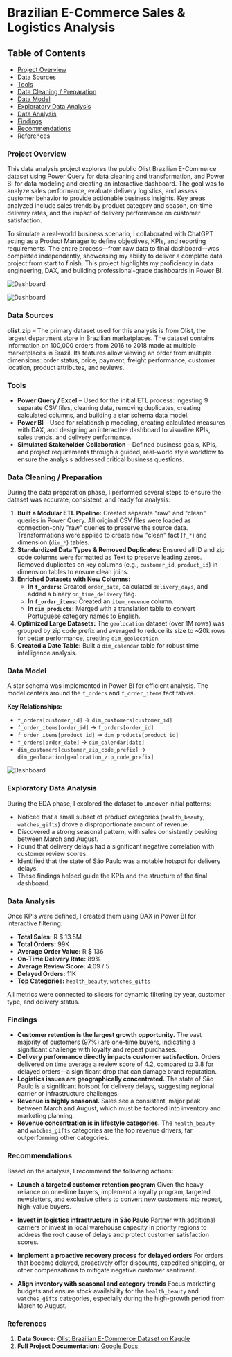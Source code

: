 # Brazilian E-Commerce Sales & Logistics Analysis

## Table of Contents

- [Project Overview](#project-overview)
- [Data Sources](#data-sources)
- [Tools](#tools)
- [Data Cleaning / Preparation](#data-cleaning--preparation)
- [Data Model](#data-model)
- [Exploratory Data Analysis](#exploratory-data-analysis)
- [Data Analysis](#data-analysis)
- [Findings](#findings)
- [Recommendations](#recommendations)
- [References](#references)

### Project Overview
This data analysis project explores the public Olist Brazilian E-Commerce dataset using Power Query for data cleaning and transformation, and Power BI for data modeling and creating an interactive dashboard. The goal was to analyze sales performance, evaluate delivery logistics, and assess customer behavior to provide actionable business insights. Key areas analyzed include sales trends by product category and season, on-time delivery rates, and the impact of delivery performance on customer satisfaction.

To simulate a real-world business scenario, I collaborated with ChatGPT acting as a Product Manager to define objectives, KPIs, and reporting requirements. The entire process—from raw data to final dashboard—was completed independently, showcasing my ability to deliver a complete data project from start to finish. This project highlights my proficiency in data engineering, DAX, and building professional-grade dashboards in Power BI.

![Dashboard](Delivery_Dashboard.JPG)

![Dashboard](Sales_Dashboard.JPG)

### Data Sources
**olist.zip** – The primary dataset used for this analysis is from Olist, the largest department store in Brazilian marketplaces. The dataset contains information on 100,000 orders from 2016 to 2018 made at multiple marketplaces in Brazil. Its features allow viewing an order from multiple dimensions: order status, price, payment, freight performance, customer location, product attributes, and reviews.

### Tools
- **Power Query / Excel** – Used for the initial ETL process: ingesting 9 separate CSV files, cleaning data, removing duplicates, creating calculated columns, and building a star schema data model.
- **Power BI** – Used for relationship modeling, creating calculated measures with DAX, and designing an interactive dashboard to visualize KPIs, sales trends, and delivery performance.
- **Simulated Stakeholder Collaboration** – Defined business goals, KPIs, and project requirements through a guided, real-world style workflow to ensure the analysis addressed critical business questions.

### Data Cleaning / Preparation

During the data preparation phase, I performed several steps to ensure the dataset was accurate, consistent, and ready for analysis:

1.  **Built a Modular ETL Pipeline:** Created separate "raw" and "clean" queries in Power Query. All original CSV files were loaded as connection-only "raw" queries to preserve the source data. Transformations were applied to create new "clean" fact (`f_*`) and dimension (`dim_*`) tables.
2.  **Standardized Data Types & Removed Duplicates:** Ensured all ID and zip code columns were formatted as Text to preserve leading zeros. Removed duplicates on key columns (e.g., `customer_id`, `product_id`) in dimension tables to ensure clean joins.
3.  **Enriched Datasets with New Columns:**
    -   **In `f_orders`:** Created `order_date`, calculated `delivery_days`, and added a binary `on_time_delivery` flag.
    -   **In `f_order_items`:** Created an `item_revenue` column.
    -   **In `dim_products`:** Merged with a translation table to convert Portuguese category names to English.
4.  **Optimized Large Datasets:** The `geolocation` dataset (over 1M rows) was grouped by zip code prefix and averaged to reduce its size to ~20k rows for better performance, creating `dim_geolocation`.
5.  **Created a Date Table:** Built a `dim_calendar` table for robust time intelligence analysis.

### Data Model
A star schema was implemented in Power BI for efficient analysis. The model centers around the `f_orders` and `f_order_items` fact tables.

**Key Relationships:**
- `f_orders[customer_id]` → `dim_customers[customer_id]`
- `f_order_items[order_id]` → `f_orders[order_id]`
- `f_order_items[product_id]` → `dim_products[product_id]`
- `f_orders[order_date]` → `dim_calendar[date]`
- `dim_customers[customer_zip_code_prefix]` → `dim_geolocation[geolocation_zip_code_prefix]`

![Dashboard](data_model.JPG)

### Exploratory Data Analysis

During the EDA phase, I explored the dataset to uncover initial patterns:

-   Noticed that a small subset of product categories (`health_beauty`, `watches_gifts`) drove a disproportionate amount of revenue.
-   Discovered a strong seasonal pattern, with sales consistently peaking between March and August.
-   Found that delivery delays had a significant negative correlation with customer review scores.
-   Identified that the state of São Paulo was a notable hotspot for delivery delays.
-   These findings helped guide the KPIs and the structure of the final dashboard.

### Data Analysis

Once KPIs were defined, I created them using DAX in Power BI for interactive filtering:

-   **Total Sales:** R $ 13.5M
-   **Total Orders:** 99K
-   **Average Order Value:** R $ 136
-   **On-Time Delivery Rate:** 89%
-   **Average Review Score:** 4.09 / 5
-   **Delayed Orders:** 11K
-   **Top Categories:** `health_beauty`, `watches_gifts`

All metrics were connected to slicers for dynamic filtering by year, customer type, and delivery status.

### Findings

-   **Customer retention is the largest growth opportunity.** The vast majority of customers (97%) are one-time buyers, indicating a significant challenge with loyalty and repeat purchases.
-   **Delivery performance directly impacts customer satisfaction.** Orders delivered on time average a review score of 4.2, compared to 3.8 for delayed orders—a significant drop that can damage brand reputation.
-   **Logistics issues are geographically concentrated.** The state of São Paulo is a significant hotspot for delivery delays, suggesting regional carrier or infrastructure challenges.
-   **Revenue is highly seasonal.** Sales see a consistent, major peak between March and August, which must be factored into inventory and marketing planning.
-   **Revenue concentration is in lifestyle categories.** The `health_beauty` and `watches_gifts` categories are the top revenue drivers, far outperforming other categories.

### Recommendations
Based on the analysis, I recommend the following actions:

-   **Launch a targeted customer retention program**
    Given the heavy reliance on one-time buyers, implement a loyalty program, targeted newsletters, and exclusive offers to convert new customers into repeat, high-value buyers.

-   **Invest in logistics infrastructure in São Paulo**
    Partner with additional carriers or invest in local warehouse capacity in priority regions to address the root cause of delays and protect customer satisfaction scores.

-   **Implement a proactive recovery process for delayed orders**
    For orders that become delayed, proactively offer discounts, expedited shipping, or other compensations to mitigate negative customer sentiment.

-   **Align inventory with seasonal and category trends**
    Focus marketing budgets and ensure stock availability for the `health_beauty` and `watches_gifts` categories, especially during the high-growth period from March to August.

### References
1.  **Data Source:** [Olist Brazilian E-Commerce Dataset on Kaggle](https://www.kaggle.com/datasets/olistbr/brazilian-ecommerce)
2.  **Full Project Documentation:** [Google Docs](https://docs.google.com/document/d/1S60ZvomIyd0ilG-7VkKODcn7GMerpiFFOxSPCxJCIr4/edit?usp=sharing)

